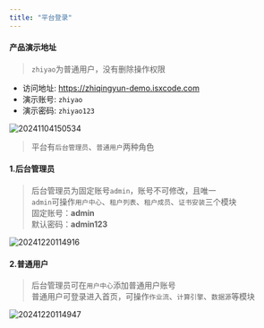 ```yaml
---
title: "平台登录"
---
```


#### 产品演示地址

> `zhiyao`为普通用户，没有删除操作权限

- 访问地址: https://zhiqingyun-demo.isxcode.com 
- 演示账号: `zhiyao`  
- 演示密码: `zhiyao123`

![20241104150534](https://img.isxcode.com/picgo/20241104150534.png)

> 平台有`后台管理员`、`普通用户`两种角色

#### 1.后台管理员
> 后台管理员为固定账号`admin`，账号不可修改，且唯一   
> `admin`可操作`用户中心`、`租户列表`、`租户成员`、`证书安装`三个模块   
> 固定账号：**admin**  
> 默认密码：**admin123**

![20241220114916](https://img.isxcode.com/picgo/20241220114916.png)

#### 2.普通用户
> 后台管理员可在`用户中心`添加普通用户账号  
> 普通用户可登录进入首页，可操作`作业流`、`计算引擎`、`数据源`等模块

![20241220114947](https://img.isxcode.com/picgo/20241220114947.png)